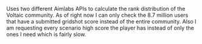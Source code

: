 Uses two different Aimlabs APIs to calculate the rank distribution of the Voltaic community. 
As of right now I can only check the 8.7 million users that have a submitted gridshot score instead of the entire community.
Also I am requesting every scenario high score the player has instead of only the ones I need which is fairly slow.
